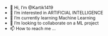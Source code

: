 - 👋 Hi, I’m @Kartik1419
- 👀 I’m interested in ARTIFICIAL INTELLIGENCE
- 🌱 I’m currently learning Machine Learning
- 💞️ I’m looking to collaborate on a ML project
- 📫 How to reach me ...

<!---
Kartik1419/Kartik1419 is a ✨ special ✨ repository because its `README.md` (this file) appears on your GitHub profile.
You can click the Preview link to take a look at your changes.
--->
